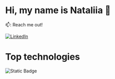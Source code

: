 # Hi, my name is Nataliia 👋

📫: Reach me out!

[![LinkedIn](https://img.shields.io/badge/Nataliia-Pashchenko-blue?style=flat&logo=linkedin&labelColor=blue)](https://www.linkedin.com/in/nataliia-pashchenko-frontenddeveloper/)


# Top technologies

![Static Badge](https://img.shields.io/badge/React-%2361DAFB?logo=react&logoColor=%2361DAFB&color=black)


<!--
**NataPas2021/NataPas2021** is a ✨ _special_ ✨ repository because its `README.md` (this file) appears on your GitHub profile.

Here are some ideas to get you started:

- 🔭 I’m currently working on ...
- 🌱 I’m currently learning ...
- 👯 I’m looking to collaborate on ...
- 🤔 I’m looking for help with ...
- 💬 Ask me about ...
- 📫 How to reach me: ...
- 😄 Pronouns: ...
- ⚡ Fun fact: ...
-->
